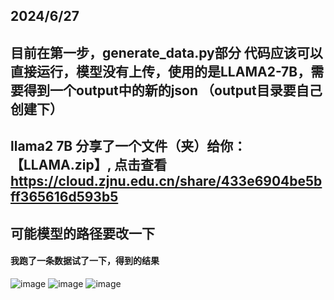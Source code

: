 ##  2024/6/27
##  目前在第一步，generate_data.py部分   代码应该可以直接运行，模型没有上传，使用的是LLAMA2-7B，需要得到一个output中的新的json  （output目录要自己创建下）
## llama2 7B 分享了一个文件（夹）给你：【LLAMA.zip】, 点击查看 https://cloud.zjnu.edu.cn/share/433e6904be5bff365616d593b5

## 可能模型的路径要改一下

#### 我跑了一条数据试了一下，得到的结果
![image](https://github.com/ghh1125/MIND/assets/135824205/c3372e7d-a234-458a-8e98-88d6977bb22b)
![image](https://github.com/ghh1125/MIND/assets/135824205/a20905fe-d1a2-4e53-b459-20e2382a71ef)
![image](https://github.com/ghh1125/MIND/assets/135824205/468bce57-a89f-4575-8ee7-e4b2c49000c8)


